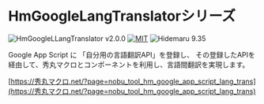 # HmGoogleLangTranslatorシリーズ

![HmGoogleLLangTranslator v2.0.0](https://img.shields.io/badge/HmGoogleLLangTranslator-v2.0.0-6479ff.svg)
[![MIT](https://img.shields.io/badge/license-MIT-blue.svg?style=flat)](LICENSE)
![Hidemaru 9.35](https://img.shields.io/badge/Hidemaru-v9.35-6479ff.svg)

Google App Script に 「自分用の言語翻訳API」を登録し、 その登録したAPIを経由して、秀丸マクロとコンポーネントを利用し、言語間翻訳を実現します。

[https://秀丸マクロ.net/?page=nobu_tool_hm_google_app_script_lang_trans](https://秀丸マクロ.net/?page=nobu_tool_hm_google_app_script_lang_trans)
